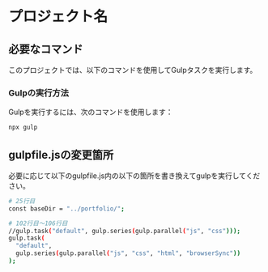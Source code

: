 # プロジェクト名

## 必要なコマンド

このプロジェクトでは、以下のコマンドを使用してGulpタスクを実行します。

### Gulpの実行方法

Gulpを実行するには、次のコマンドを使用します：

```bash
npx gulp
```

## gulpfile.jsの変更箇所

必要に応じて以下のgulpfile.js内の以下の箇所を書き換えてgulpを実行してください。

```bash
# 25行目
const baseDir = "../portfolio/";

# 102行目〜106行目
//gulp.task("default", gulp.series(gulp.parallel("js", "css")));
gulp.task(
  "default",
  gulp.series(gulp.parallel("js", "css", "html", "browserSync"))
);
```